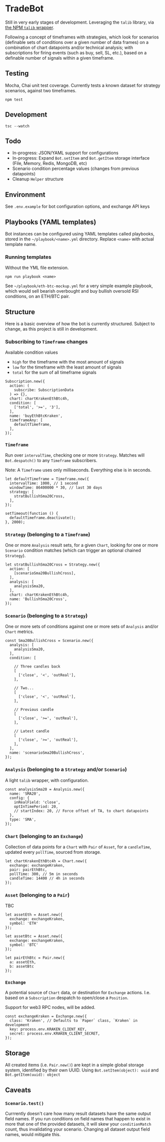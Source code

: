 # TradeBot
Still in very early stages of development. Leveraging the `talib` library, via [the NPM `talib` wrapper](https://www.npmjs.com/package/talib).

Following a concept of timeframes with strategies, which look for scenarios (definable sets of conditions over a given number of data frames) on a combination of chart datapoints and/or technical analysis; with subscriptions for firing events (such as buy, sell, SL, etc.), based on a definable number of signals within a given timeframe.

## Testing
Mocha, Chai unit test coverage. Currently tests a known dataset for strategy scenarios, against two timeframes.
```
npm test
```

## Development
```
tsc --watch
```

## Todo
- In-progress: JSON/YAML support for configurations
- In-progress: Expand `Bot.setItem` and `Bot.getItem` storage interface (File, Memory, Redis, MongoDB, etc)
- Scenario condition percentage values (changes from previous datapoints)
- Cleanup `Helper` structure

## Environment
See `.env.example` for bot configuration options, and exchange API keys
 
## Playbooks (YAML templates)
Bot instances can be configured using YAML templates called playbooks, stored in the `~/playbook/<name>.yml` directory. Replace `<name>` with actual template name.

### Running templates
Without the YML file extension.

```
npm run playbook <name>
```

See `~/playbook/eth-btc-mockup.yml` for a very simple example playbook, which would sell bearish overbought and buy bullish oversold RSI conditions, on an ETH/BTC pair.

## Structure
Here is a basic overview of how the bot is currently structured. Subject to change, as this project is still in development.

### Subscribing to `Timeframe` changes
Available condition values
- `high` for the timeframe with the most amount of signals
- `low` for the timeframe with the least amount of signals
- `total` for the sum of all timeframe signals

```
Subscription.new({
  action: (
    subscribe: SubscriptionData
  ) => {},
  chart: chartKrakenEthBtc4h,
  condition: [
    ['total', '>=', '3'],
  ],
  name: 'buyEthBtcKraken',
  timeframeAny: [
    defaultTimeframe,
  ],
});
```

### `Timeframe`
Run over `intervalTime`, checking one or more `Strategy`. Matches will `Bot.despatch()` to any `Timeframe` subscribers.

Note: A `Timeframe` uses only milliseconds. Everything else is in seconds.

```
let defaultTimeframe = Timeframe.new({
  intervalTime: 1000, // 1 second
  windowTime: 86400000 * 30, // last 30 days
  strategy: [
    stratBullishSma20Cross,
  ],
});

setTimeout(function () {
  defaultTimeframe.deactivate();
}, 2000);
```

### `Strategy` (belonging to a `Timeframe`)
One or more `Analysis` result sets, for a given `Chart`, looking for one or more `Scenario` condition matches (which can trigger an optional chained `Strategy`).

```
let stratBullishSma20Cross = Strategy.new({
  action: [
    [scenarioSma20BullishCross],
  ],
  analysis: [
    analysisSma20,
  ],
  chart: chartKrakenEthBtc4h,
  name: 'BullishSma20Cross',
});
```

### `Scenario` (belonging to a `Strategy`)
One or more sets of conditions against one or more sets of `Analysis` and/or `Chart` metrics.

```
const Sma20BullishCross = Scenario.new({
  analysis: [
    analysisSma20,
  ],
  condition: [

    // Three candles back
    [
      ['close', '<', 'outReal'],
    ],

    // Two...
    [
      ['close', '<', 'outReal'],
    ],

    // Previous candle
    [
      ['close', '>=', 'outReal'],
    ],

    // Latest candle
    [
      ['close', '>=', 'outReal'],
    ],
  ],
  name: 'scenarioSma20BullishCross',
});
```

### `Analysis` (belonging to a `Strategy` and/or `Scenario`)
A light `talib` wrapper, with configuration.

```
const analysisSma20 = Analysis.new({
  name: 'SMA20',
  config: {
    inRealField: 'close',
    optInTimePeriod: 20,
    // startIndex: 20, // Force offset of TA, to chart datapoints
  },
  type: 'SMA',
});
```

### `Chart` (belonging to an `Exchange`)
Collection of data points for a `Chart` with `Pair` of `Asset`, for a `candleTime`, updated every `pollTime`, sourced from storage.

```
let chartKrakenEthBtc4h = Chart.new({
  exchange: exchangeKraken,
  pair: pairEthBtc,
  pollTime: 300, // 5m in seconds
  candleTime: 14400 // 4h in seconds
});
```

### `Asset` (belonging to a `Pair`)
TBC

```
let assetEth = Asset.new({
  exchange: exchangeKraken,
  symbol: 'ETH'
});

let assetBtc = Asset.new({
  exchange: exchangeKraken,
  symbol: 'BTC'
});

let pairEthBtc = Pair.new({
  a: assetEth,
  b: assetBtc
});
```

### `Exchange`
A potential source of `Chart` data, or destination for `Exchange` actions. I.e. based on a `Subscription` despatch to open/close a `Position`.

Support for web3 RPC nodes, will be added.

```
const exchangeKraken = Exchange.new({
  class: 'Kraken', // Defaults to `Paper` class, `Kraken` in development
  key: process.env.KRAKEN_CLIENT_KEY,
  secret: process.env.KRAKEN_CLIENT_SECRET,
});
```

## Storage
All created items (i.e. `Pair.new()`) are kept in a simple global storage system, identified by their own UUID. Using `Bot.setItem(object): uuid` and `Bot.getItem(uuid): object`

## Caveats

### `Scenario.test()`
Currrently doesn't care how many result datasets have the same output field names. If you run conditions on field names that happen to exist in more that one of the provided datasets, it will skew your `conditionMatch` count, thus invalidating your scenario. Changing all dataset output field names, would mitigate this.